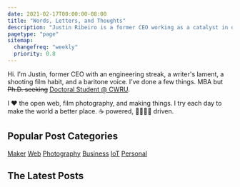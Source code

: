 ```yaml
---
date: 2021-02-17T00:00:00-08:00
title: "Words, Letters, and Thoughts"
description: "Justin Ribeiro is a former CEO working as a catalyst in driving the adoption of innovation and creativity in organizations. Recovering Software Engineer. Maker. Film Photographer. Speaker. Writer. Dad. Husband. Occasionally funny."
pagetype: "page"
sitemap:
  changefreq: "weekly"
  priority: 0.8
---
```


<section id="shoutout">
  <p>Hi. I'm Justin, former CEO with an engineering streak, a writer's lament, a shooting film habit, and a baritone voice. I’ve done a few things. MBA but <del>Ph.D. seeking</del> <ins><a href="/chronicle/2021/04/26/a-new-journey-pursuing-my-doctoral-degree-in-management/">Doctoral Student @ CWRU</a></ins>.</p>

  <p>I <span class="red">❤️</span> the open web, film photography, and making things. I try  each day to make the world a better place. ☕ powered, <span title="Monica">👩</span><span title="Allison">👧</span><span title="Isabella">👧</span><span title="Evelyn">👧</span> driven.</p>
</section>

<nav id="tags" aria-labelledby="tags-nav">
  <h2 id="tags-nav">Popular Post Categories</h2>
  <p><a href="/tags/maker/">Maker</a> <a href="/tags/web/">Web</a> <a href="/tags/photography/">Photography</a> <a href="/tags/business/">Business</a> <a href="/tags/iot/">IoT</a> <a href="/tags/personal/">Personal</a></p>
</nav>

## The Latest Posts


